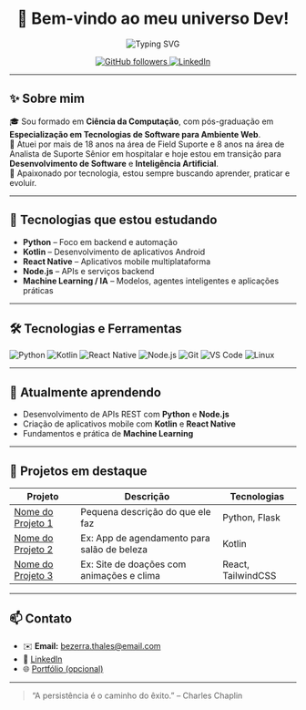 <h1 align="center">
  🚀 Bem-vindo ao meu universo Dev!
</h1>
<p align="center">
  <img src="https://b.thumbs.redditmedia.com/ryMyuQB476fEym81Wjyc-qicAU8fAn8inFrpmoxS41s.png" alt="Typing SVG" />
</p>

<p align="center">
  <a href="https://github.com/thalesbezerra">
    <img src="https://img.shields.io/github/followers/thalesbezerra?label=Followers&style=social" alt="GitHub followers" />
  </a>
  <a href="https://www.linkedin.com/in/thales-bezerra/">
    <img src="https://img.shields.io/badge/LinkedIn-blue?logo=linkedin&style=flat&logoColor=white" alt="LinkedIn" />
  </a>
</p>

---

## ✨ Sobre mim

🎓 Sou formado em **Ciência da Computação**, com pós-graduação em **Especialização em Tecnologias de Software para Ambiente Web**.  
💼 Atuei por mais de 18 anos na área de Field Suporte e 8 anos na área de Analista de Suporte Sênior em hospitalar e hoje estou em transição para **Desenvolvimento de Software** e **Inteligência Artificial**.  
🧠 Apaixonado por tecnologia, estou sempre buscando aprender, praticar e evoluir.

---

## 🚀 Tecnologias que estou estudando

- **Python** – Foco em backend e automação
- **Kotlin** – Desenvolvimento de aplicativos Android
- **React Native** – Aplicativos mobile multiplataforma
- **Node.js** – APIs e serviços backend
- **Machine Learning / IA** – Modelos, agentes inteligentes e aplicações práticas

---

## 🛠️ Tecnologias e Ferramentas

![Python](https://img.shields.io/badge/-Python-333?style=flat&logo=python)
![Kotlin](https://img.shields.io/badge/-Kotlin-333?style=flat&logo=kotlin)
![React Native](https://img.shields.io/badge/-React%20Native-333?style=flat&logo=react)
![Node.js](https://img.shields.io/badge/-Node.js-333?style=flat&logo=node.js)
![Git](https://img.shields.io/badge/-Git-333?style=flat&logo=git)
![VS Code](https://img.shields.io/badge/-VS%20Code-333?style=flat&logo=visual-studio-code)
![Linux](https://img.shields.io/badge/-Linux-333?style=flat&logo=linux)

---

## 🌱 Atualmente aprendendo

- Desenvolvimento de APIs REST com **Python** e **Node.js**
- Criação de aplicativos mobile com **Kotlin** e **React Native**
- Fundamentos e prática de **Machine Learning**


---

## 📌 Projetos em destaque

| Projeto | Descrição | Tecnologias |
|--------|-----------|-------------|
| [Nome do Projeto 1](#) | Pequena descrição do que ele faz | Python, Flask |
| [Nome do Projeto 2](#) | Ex: App de agendamento para salão de beleza | Kotlin |
| [Nome do Projeto 3](#) | Ex: Site de doações com animações e clima | React, TailwindCSS |

---

## 📫 Contato

- ✉️ **Email:** bezerra.thales@email.com  
- 💼 [LinkedIn](https://www.linkedin.com/in/thales-bezerra)  
- 🌐 [Portfólio (opcional)](https://www.seusite.com)

---

> “A persistência é o caminho do êxito.” – Charles Chaplin
